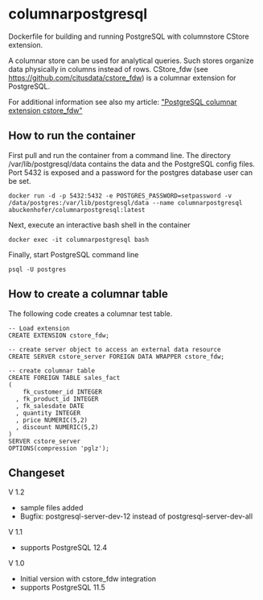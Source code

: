 # columnarpostgresql
Dockerfile for building and running PostgreSQL with columnstore CStore extension.

A columnar store can be used for analytical queries. Such stores organize data physically in columns instead of rows. CStore_fdw (see https://github.com/citusdata/cstore_fdw) is a columnar extension for PostgreSQL.

For additional information see also my article: ["PostgreSQL columnar extension cstore_fdw"](https://www.buckenhofer.com/2021/01/postgresql-columnar-extension-cstore_fdw/)

## How to run the container
First pull and run the container from a command line. The directory /var/lib/postgresql/data contains the data and the PostgreSQL config files. Port 5432 is exposed and a password for the postgres database user can be set.
```
docker run -d -p 5432:5432 -e POSTGRES_PASSWORD=setpassword -v /data/postgres:/var/lib/postgresql/data --name columnarpostgresql abuckenhofer/columnarpostgresql:latest
```
Next, execute an interactive bash shell in the container
```
docker exec -it columnarpostgresql bash
```
Finally, start PostgreSQL command line
```
psql -U postgres
```

## How to create a columnar table
The following code creates a columnar test table.
```
-- Load extension
CREATE EXTENSION cstore_fdw;

-- create server object to access an external data resource
CREATE SERVER cstore_server FOREIGN DATA WRAPPER cstore_fdw;

-- create columnar table
CREATE FOREIGN TABLE sales_fact
(
    fk_customer_id INTEGER
  , fk_product_id INTEGER
  , fk_salesdate DATE
  , quantity INTEGER
  , price NUMERIC(5,2)
  , discount NUMERIC(5,2)
)
SERVER cstore_server
OPTIONS(compression 'pglz');
```


## Changeset

V 1.2
* sample files added
* Bugfix: postgresql-server-dev-12 instead of postgresql-server-dev-all

V 1.1
* supports PostgreSQL 12.4

V 1.0 
* Initial version with cstore_fdw integration
* supports PostgreSQL 11.5
